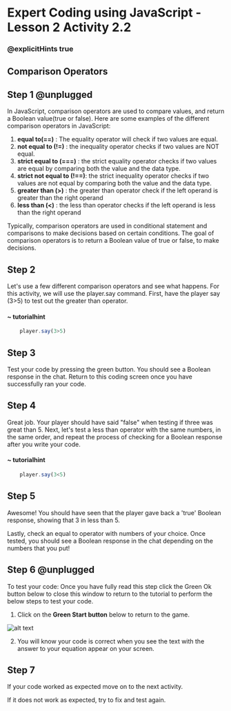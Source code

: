 # Expert Coding using JavaScript - Lesson 2 Activity 2.2
### @explicitHints true

## Comparison Operators

## Step 1 @unplugged

In JavaScript, comparison operators are used to compare values, and return a Boolean value(true or false). Here are some examples of the different comparison operators in JavaScript:

1. **equal to(==)** : The equality operator will check if two values are equal.
2. **not equal to (!=)** : the inequality operator checks if two values are NOT equal.
3. **strict equal to (===)** : the strict equality operator checks if two values are equal by comparing both the value and the data type.
4. **strict not equal to (!==)**: the strict inequality operator checks if two values are not equal by comparing both the value and the data type.
5. **greater than (>)** : the greater than operator check if the left operand is greater than the right operand
6. **less than (<)** : the less than operator checks if the left operand is less than the right operand

Typically, comparison operators are used in conditional statement and comparisons to make decisions based on certain conditions. The goal of comparison operators is to return a Boolean value of true or false, to make decisions. 

## Step 2

Let's use a few different comparison operators and see what happens. For this activity, we will use the player.say command. First, have the player say (3>5) to test out the greater than operator. 

#### ~ tutorialhint
```javascript
    player.say(3>5)
```

## Step 3
Test your code by pressing the green button. You should see a Boolean response in the chat. Return to this coding screen once you have successfully ran your code. 


## Step 4

Great job. Your player should have said "false" when testing if three was great than 5. 
Next, let's test a less than operator with the same numbers, in the same order, and repeat the process of checking for a Boolean response after you write your code.

#### ~ tutorialhint
```javascript
    player.say(3<5)
```


## Step 5 


Awesome! You should have seen that the player gave back a 'true' Boolean response, showing that 3 in less than 5. 

Lastly, check an equal to operator with numbers of your choice. Once tested, you should see a Boolean response in the chat depending on the numbers that you put!


## Step 6 @unplugged

To test your code:
Once you have fully read this step click the Green Ok button below to close this window to return to the tutorial to perform the below steps to test your code.

1. Click on the **Green Start button** below to return to the game.

  

![alt text](https://expertjs.codingcredentials.com/Lesson1/1.1/1.JPG?raw=true  "Start")
 

2. You will know your code is correct when you see the text with the answer to your equation appear on your screen.
 

## Step 7

If your code worked as expected move on to the next activity.
  
If it does not work as expected, try to fix and test again.




